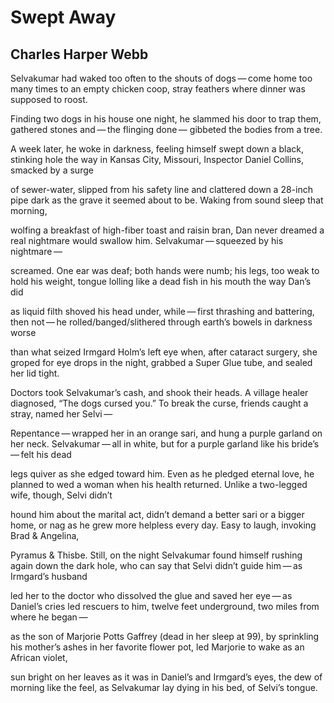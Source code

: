 # Swept Away
## Charles Harper Webb
Selvakumar had waked too often to the shouts
of dogs — come home too many times
to an empty chicken coop, stray feathers
where dinner was supposed to roost.


Finding two dogs in his house one night,
he slammed his door to trap them,
gathered stones and — the flinging done —
gibbeted the bodies from a tree.


A week later, he woke in darkness, feeling
himself swept down a black, stinking hole
the way in Kansas City, Missouri,
Inspector Daniel Collins, smacked by a surge

of sewer-water, slipped from his safety line
and clattered down a 28-inch pipe
dark as the grave it seemed about to be.
Waking from sound sleep that morning,


wolfing a breakfast of high-fiber
toast and raisin bran, Dan never dreamed
a real nightmare would swallow him.
Selvakumar — squeezed by his nightmare —

screamed. One ear was deaf; both hands
were numb; his legs, too weak to hold
his weight, tongue lolling like a dead fish
in his mouth the way Dan’s did


as liquid filth shoved his head under,
while — first thrashing and battering,
then not — he rolled/banged/slithered
through earth’s bowels in darkness worse

than what seized Irmgard Holm’s left eye
when, after cataract surgery, she groped
for eye drops in the night, grabbed a Super
Glue tube, and sealed her lid tight.


Doctors took Selvakumar’s cash, and shook
their heads. A village healer diagnosed,
“The dogs cursed you.” To break the curse,
friends caught a stray, named her Selvi —

Repentance — wrapped her in an orange sari,
and hung a purple garland on her neck.
Selvakumar — all in white, but for a purple
garland like his bride’s — felt his dead


legs quiver as she edged toward him.
Even as he pledged eternal love, he planned
to wed a woman when his health returned.
Unlike a two-legged wife, though, Selvi didn’t

hound him about the marital act, didn’t
demand a better sari or a bigger home,
or nag as he grew more helpless every day.
Easy to laugh, invoking Brad & Angelina,


Pyramus & Thisbe. Still, on the night
Selvakumar found himself rushing again
down the dark hole, who can say that Selvi
didn’t guide him — as Irmgard’s husband

led her to the doctor who dissolved the glue
and saved her eye — as Daniel’s cries
led rescuers to him, twelve feet underground,
two miles from where he began —


as the son of Marjorie Potts Gaffrey
(dead in her sleep at 99), by sprinkling
his mother’s ashes in her favorite flower pot,
led Marjorie to wake as an African violet,

sun bright on her leaves as it was
in Daniel’s and Irmgard’s eyes, the dew
of morning like the feel, as Selvakumar lay
dying in his bed, of Selvi’s tongue.